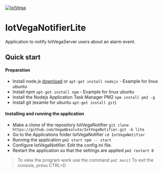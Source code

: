 [![IotVega](http://iotvega.com/images/logo.png)](http://iotvega.com)
# IotVegaNotifierLite
Application to notify IotVegaServer users about an alarm event.
## Quick start
#### Preparation
- Install node.js 
[download](https://nodejs.org/en/download/)
or
`apt-get install nodejs` - Example for linux ubuntu
- Install npm
`apt-get install npm` - Example for linux ubuntu
- Install the Nodejs Application Task Manager PM2 `npm install pm2 -g`
- Install git (examle for ubuntu `apt-get install git`)
#### Installing and running the application
- Make a clone of the repository IotVegaNotifier `git clone https://github.com/VegaAbsolute/IotVegaNotifier.git -b lite`
- Go to the Applications folder IotVegaNotifier `cd IotVegaNotifier`
- Running the application `pm2 start npm -- start`
- Configure IotVegaNotifier. Edit the config.ini file.
- Restart the application so that the settings are applied `pm2 restart 0`
> To view the program work use the command `pm2 monit`
To exit the console, press CTRL+D